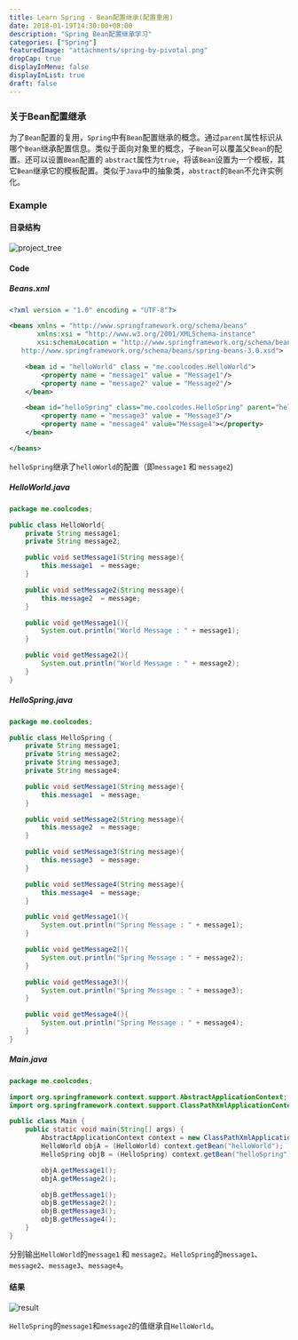 ```yaml
---
title: Learn Spring - Bean配置继承(配置重用)
date: 2018-01-19T14:30:00+08:00
description: "Spring Bean配置继承学习"
categories: ["Spring"]
featuredImage: "attachments/spring-by-pivotal.png"
dropCap: true
displayInMenu: false
displayInList: true
draft: false
---
```


### 关于Bean配置继承

为了`Bean`配置的复用，`Spring`中有`Bean`配置继承的概念。通过`parent`属性标识从哪个`Bean`继承配置信息。类似于面向对象里的概念，子`Bean`可以覆盖父`Bean`的配置。还可以设置`Bean`配置的 `abstract`属性为`true`，将该`Bean`设置为一个模板，其它`Bean`继承它的模板配置。类似于`Java`中的抽象类，`abstract`的`Bean`不允许实例化。

<!--more-->

### Example

#### 目录结构

![project_tree](../../static/img/Spring/BeanInheritance/project_tree.png)

#### Code

##### Beans.xml

```xml
<?xml version = "1.0" encoding = "UTF-8"?>

<beans xmlns = "http://www.springframework.org/schema/beans"
       xmlns:xsi = "http://www.w3.org/2001/XMLSchema-instance"
       xsi:schemaLocation = "http://www.springframework.org/schema/beans
   http://www.springframework.org/schema/beans/spring-beans-3.0.xsd">

    <bean id = "helloWorld" class = "me.coolcodes.HelloWorld">
        <property name = "message1" value = "Message1"/>
        <property name = "message2" value = "Message2"/>
    </bean>

    <bean id="helloSpring" class="me.coolcodes.HelloSpring" parent="helloWorld">
        <property name = "message3" value = "Message3"/>
        <property name = "message4" value="Message4"></property>
    </bean>

</beans>
```

`helloSpring`继承了`helloWorld`的配置（即`message1` 和 `message2`)

##### HelloWorld.java

```java
package me.coolcodes;

public class HelloWorld{
    private String message1;
    private String message2;

    public void setMessage1(String message){
        this.message1  = message;
    }

    public void setMessage2(String message){
        this.message2  = message;
    }

    public void getMessage1(){
        System.out.println("World Message : " + message1);
    }

    public void getMessage2(){
        System.out.println("World Message : " + message2);
    }
}
```

##### HelloSpring.java

```java
package me.coolcodes;

public class HelloSpring {
    private String message1;
    private String message2;
    private String message3;
    private String message4;

    public void setMessage1(String message){
        this.message1  = message;
    }

    public void setMessage2(String message){
        this.message2  = message;
    }

    public void setMessage3(String message){
        this.message3  = message;
    }

    public void setMessage4(String message){
        this.message4  = message;
    }

    public void getMessage1(){
        System.out.println("Spring Message : " + message1);
    }

    public void getMessage2(){
        System.out.println("Spring Message : " + message2);
    }

    public void getMessage3(){
        System.out.println("Spring Message : " + message3);
    }

    public void getMessage4(){
        System.out.println("Spring Message : " + message4);
    }
}
```

##### Main.java

```java
package me.coolcodes;

import org.springframework.context.support.AbstractApplicationContext;
import org.springframework.context.support.ClassPathXmlApplicationContext;

public class Main {
    public static void main(String[] args) {
        AbstractApplicationContext context = new ClassPathXmlApplicationContext("Beans.xml");
        HelloWorld objA = (HelloWorld) context.getBean("helloWorld");
        HelloSpring objB = (HelloSpring) context.getBean("helloSpring");

        objA.getMessage1();
        objA.getMessage2();

        objB.getMessage1();
        objB.getMessage2();
        objB.getMessage3();
        objB.getMessage4();
    }
}
```

分别输出`HelloWorld`的`message1` 和 `message2`。`HelloSpring`的`message1`、`message2`、`message3`、`message4`。

#### 结果

![result](../../static/img/Spring/BeanInheritance/result.png)

`HelloSpring`的`message1`和`message2`的值继承自`HelloWorld`。
